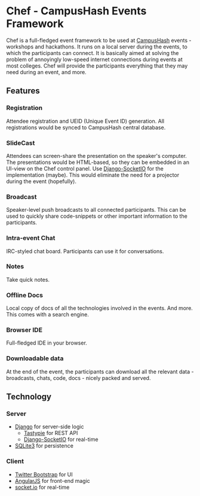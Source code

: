 # Chef - CampusHash Events Framework #

Chef is a full-fledged event framework to be used at [CampusHash](http://campushash.com) events - workshops and hackathons. It runs on a local server during the events, to which the participants can connect. It is basically aimed at solving the problem of annoyingly low-speed internet connections during events at most colleges. Chef will provide the participants everything that they may need during an event, and more.

## Features ##

### Registration ###

Attendee registration and UEID (Unique Event ID) generation. All registrations would be synced to CampusHash central database.

### SlideCast ###

Attendees can screen-share the presentation on the speaker's computer. The presentations would be HTML-based, so they can be embedded in an UI-view on the Chef control panel. Use [Django-SocketIO](https://github.com/stephenmcd/django-socketio) for the implementation (maybe). This would eliminate the need for a projector during the event (hopefully).

### Broadcast ###

Speaker-level push broadcasts to all connected participants. This can be used to quickly share code-snippets or other important information to the participants.

### Intra-event Chat ###

IRC-styled chat board. Participants can use it for conversations.

### Notes ###

Take quick notes.

### Offline Docs ###

Local copy of docs of all the technologies involved in the events. And more. This comes with a search engine.

### Browser IDE ###

Full-fledged IDE in your browser.

### Downloadable data ###

At the end of the event, the participants can download all the relevant data - broadcasts, chats, code, docs - nicely packed and served.

## Technology ##

### Server ###

- [Django](http://djangoproject.com/) for server-side logic
	- [Tastypie](http://tastypieapi.org) for REST API
	- [Django-SocketIO](https://github.com/stephenmcd/django-socketio) for real-time
- [SQLite3](www.sqlite.org) for persistence

### Client ###

- [Twitter Bootstrap](http://getbootstrap.com/) for UI
- [AngularJS](http://angularjs.org/) for front-end magic
- [socket.io](http://socket.io/) for real-time